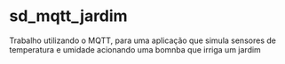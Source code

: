 # sd_mqtt_jardim
Trabalho utilizando o MQTT, para uma aplicação que simula sensores de temperatura e umidade acionando uma bomnba que irriga um jardim
